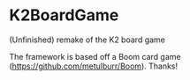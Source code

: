 # K2BoardGame
(Unfinished) remake of the K2 board game

The framework is based off a Boom card game (https://github.com/metulburr/Boom). Thanks!
